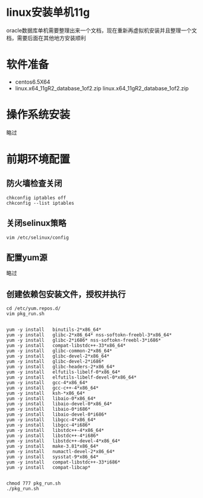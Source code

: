 ﻿linux安装单机11g
========

oracle数据库单机需要整理出来一个文档，现在重新再虚拟机安装并且整理一个文档，需要后面在其他地方安装顺利

# 软件准备

*	centos6.5X64
*	linux.x64_11gR2_database_1of2.zip linux.x64_11gR2_database_1of2.zip

# 操作系统安装

略过

# 前期环境配置

## 防火墙检查关闭

	chkconfig iptables off
	chkconfig --list iptables

## 关闭selinux策略

	vim /etc/selinux/config

## 配置yum源

略过

## 创建依赖包安装文件，授权并执行

	cd /etc/yum.repos.d/
	vim pkg_run.sh


	yum -y install   binutils-2*x86_64*
	yum -y install   glibc-2*x86_64* nss-softokn-freebl-3*x86_64*
	yum -y install   glibc-2*i686* nss-softokn-freebl-3*i686*
	yum -y install   compat-libstdc++-33*x86_64*
	yum -y install   glibc-common-2*x86_64*
	yum -y install   glibc-devel-2*x86_64*
	yum -y install   glibc-devel-2*i686*
	yum -y install   glibc-headers-2*x86_64*
	yum -y install   elfutils-libelf-0*x86_64*
	yum -y install   elfutils-libelf-devel-0*x86_64*
	yum -y install   gcc-4*x86_64*
	yum -y install   gcc-c++-4*x86_64*
	yum -y install   ksh-*x86_64*
	yum -y install   libaio-0*x86_64*
	yum -y install   libaio-devel-0*x86_64*
	yum -y install   libaio-0*i686*
	yum -y install   libaio-devel-0*i686*
	yum -y install   libgcc-4*x86_64*
	yum -y install   libgcc-4*i686*
	yum -y install   libstdc++-4*x86_64*
	yum -y install   libstdc++-4*i686*
	yum -y install   libstdc++-devel-4*x86_64*
	yum -y install   make-3.81*x86_64*
	yum -y install   numactl-devel-2*x86_64*
	yum -y install   sysstat-9*x86_64*
	yum -y install   compat-libstdc++-33*i686*
	yum -y install   compat-libcap*


	chmod 777 pkg_run.sh
	./pkg_run.sh